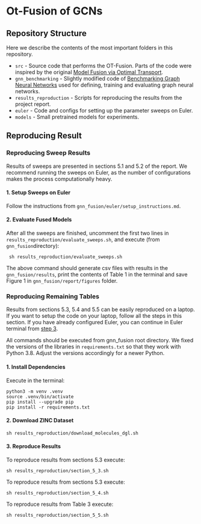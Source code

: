 # Ot-Fusion of GCNs

## Repository Structure

Here we describe the contents of the most important folders in this repository.

* `src` - Source code that performs the OT-Fusion. Parts of the code were inspired by the
  original [Model Fusion via Optimal Transport](https://github.com/sidak/otfusion).
* `gnn_benchmarking` - Slightly modified code
  of [Benchmarking Graph Neural Networks](https://github.com/graphdeeplearning/benchmarking-gnns) used for defining,
  training and evaluating graph neural networks.
* `results_reproduction` - Scripts for reproducing the results from the project report.
* `euler` - Code and configs for setting up the parameter sweeps on Euler.
* `models` - Small pretrained models for experiments.

## Reproducing Result

### Reproducing Sweep Results

Results of sweeps are presented in sections 5.1 and 5.2 of the report. We recommend running the sweeps on Euler, as the
number of configurations makes the process computationally heavy.

#### 1. Setup Sweeps on Euler

Follow the instructions from ```gnn_fusion/euler/setup_instructions.md```.

#### 2. Evaluate Fused Models

After all the sweeps are finished, uncomment the first two lines in ```results_reproduction/evaluate_sweeps.sh```, and
execute (from ```gnn_fusion```directory):

```
 sh results_reproduction/evaluate_sweeps.sh 
```

The above command should generate csv files with results in the ```gnn_fusion/results```, print the contents of Table 1
in the terminal and save Figure 1 in ```gnn_fusion/report/figures``` folder.

### Reproducing Remaining Tables

Results from sections 5.3, 5.4 and 5.5 can be easily reproduced on a laptop. If you want to setup the code on your
laptop, follow all the steps in this section. If you have already configured Euler, you can continue in Euler terminal
from
[step 3](results_reproduction/evaluate_sweeps.sh).

All commands should be executed from gnn_fusion root directory. We fixed the versions of the libraries
in ```requirements.txt``` so that they work with Python 3.8. Adjust the versions accordingly for a newer Python.

#### 1. Install Dependencies

Execute in the terminal:

```shell
python3 -m venv .venv
source .venv/bin/activate
pip install --upgrade pip
pip install -r requirements.txt
```

#### 2. Download ZINC Dataset

```shell
sh results_reproduction/download_molecules_dgl.sh
```

#### 3. Reproduce Results

To reproduce results from sections 5.3 execute:

```shell
sh results_reproduction/section_5_3.sh
```

To reproduce results from sections 5.3 execute:

```shell
sh results_reproduction/section_5_4.sh
```

To reproduce results from Table 3 execute:

```shell
sh results_reproduction/section_5_5.sh
```
